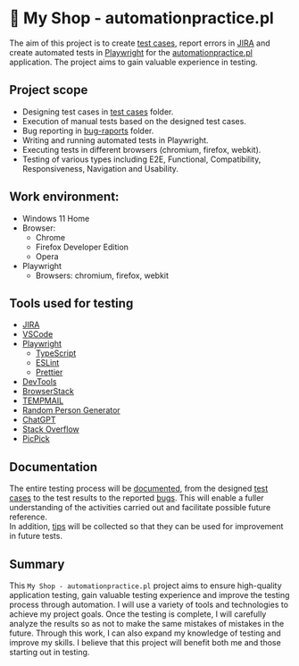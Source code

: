 # :shopping_cart: My Shop - automationpractice.pl

The aim of this project is to create [test cases](https://github.com/adamcegielka/my-shop-automationpractice-pl/tree/main/test-cases), report errors in [JIRA](https://www.atlassian.com/pl/software/jira/) and create automated tests in [Playwright](https://playwright.dev/) for the [automationpractice.pl](http://www.automationpractice.pl/) application. The project aims to gain valuable experience in testing.

## Project scope

- Designing test cases in [test cases](https://github.com/adamcegielka/my-shop-automationpractice-pl/tree/main/test-cases) folder.
- Execution of manual tests based on the designed test cases.
- Bug reporting in [bug-raports](https://github.com/adamcegielka/my-shop-automationpractice-pl/tree/main/bug-raports) folder.
- Writing and running automated tests in Playwright.
- Executing tests in different browsers (chromium, firefox, webkit).
- Testing of various types including E2E, Functional, Compatibility, Responsiveness, Navigation and Usability.

## Work environment:
- Windows 11 Home
- Browser:
  - Chrome
  - Firefox Developer Edition
  - Opera
- Playwright
  - Browsers: chromium, firefox, webkit

## Tools used for testing

- [JIRA](https://www.atlassian.com/pl/software/jira/)
- [VSCode](https://code.visualstudio.com/)
- [Playwright](https://playwright.dev/)
    - [TypeScript](https://www.typescriptlang.org/)
    - [ESLint](https://eslint.org/docs/latest/)
    - [Prettier](https://prettier.io/docs/en/index.html)
- [DevTools](https://developer.chrome.com/docs/devtools)
- [BrowserStack](https://www.browserstack.com/)
- [TEMPMAIL](https://temp-mail.org/pl/)
- [Random Person Generator](https://devskiller.com/datafairy/#/person)
- [ChatGPT](https://chat.openai.com/)
- [Stack Overflow](https://stackoverflow.com/)
- [PicPick](https://picpick.app/)

## Documentation

The entire testing process will be [documented](https://github.com/adamcegielka/my-shop-automationpractice-pl/tree/main/docs/progress-and-test-results), from the designed [test cases](https://github.com/adamcegielka/my-shop-automationpractice-pl/tree/main/test-cases) to the test results to the reported [bugs](https://github.com/adamcegielka/my-shop-automationpractice-pl/tree/main/bugs). This will enable a fuller understanding of the activities carried out and facilitate possible future reference.  
In addition, [tips](https://github.com/adamcegielka/my-shop-automationpractice-pl/tree/main/tips) will be collected so that they can be used for improvement in future tests. 

## Summary

This `My Shop - automationpractice.pl` project aims to ensure high-quality application testing, gain valuable testing experience and improve the testing process through automation. I will use a variety of tools and technologies to achieve my project goals. Once the testing is complete, I will carefully analyze the results so as not to make the same mistakes of mistakes in the future. Through this work, I can also expand my knowledge of testing and improve my skills. I believe that this project will benefit both me and those starting out in testing.